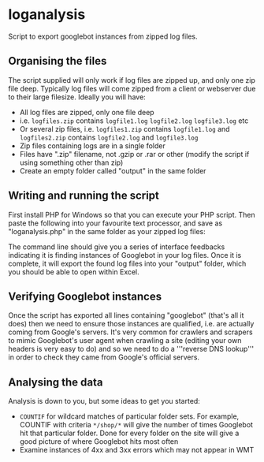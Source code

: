 loganalysis
===========

Script to export googlebot instances from zipped log files. 

## Organising the files

The script supplied will only work if log files are zipped up, and only one zip file deep. Typically log files will come zipped from a client or webserver due to their large filesize. Ideally you will have:

* All log files are zipped, only one file deep
 * i.e. `logfiles.zip` contains `logfile1.log` `logfile2.log` `logfile3.log` etc
 * Or several zip files, i.e. `logfiles1.zip` contains `logfile1.log` and `logfiles2.zip` contains `logfile2.log` and `logfile3.log`
* Zip files containing logs are in a single folder
* Files have ".zip" filename, not .gzip or .rar or other (modify the script if using something other than zip)
* Create an empty folder called "output" in the same folder

## Writing and running the script

First install PHP for Windows so that you can execute your PHP script. Then paste the following into your favourite text processor, and save as "loganalysis.php" in the same folder as your zipped log files:

The command line should give you a series of interface feedbacks indicating it is finding instances of Googlebot in your log files. Once it is complete, it will export the found log files into your "output" folder, which you should be able to open within Excel.

## Verifying Googlebot instances

Once the script has exported all lines containing "googlebot" (that's all it does) then we need to ensure those instances are qualified, i.e. are actually coming from Google's servers. It's very common for crawlers and scrapers to mimic Googlebot's user agent when crawling a site (editing your own headers is very easy to do) and so we need to do a '''reverse DNS lookup''' in order to check they came from Google's official servers.


## Analysing the data 

Analysis is down to you, but some ideas to get you started:

* `COUNTIF` for wildcard matches of particular folder sets. For example, COUNTIF with criteria `*/shop/*` will give the number of times Googlebot hit that particular folder. Done for every folder on the site will give a good picture of where Googlebot hits most often
* Examine instances of 4xx and 3xx errors which may not appear in WMT
